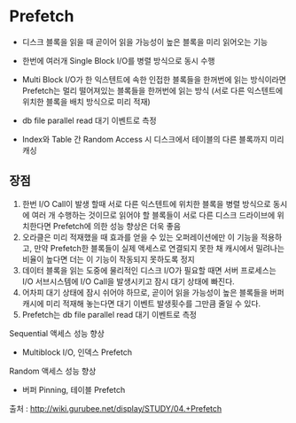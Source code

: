 # Prefetch

- 디스크 블록을 읽을 때 곧이어 읽을 가능성이 높은 블록을 미리 읽어오는 기능

- 한번에 여러개 Single Block I/O를 병렬 방식으로 동시 수행

* Multi Block I/O가 한 익스텐트에 속한 인접한 블록들을 한꺼번에 읽는 방식이라면 Prefetch는 멀리 떨어져있는 블록들을 한꺼번에 읽는 방식 (서로 다른 익스텐트에 위치한 블록을 배치 방식으로 미리 적재)

* db file parallel read 대기 이벤트로 측정

- Index와 Table 간 Random Access 시 디스크에서 테이블의 다른 블록까지 미리 캐싱

## 장점
1. 한번 I/O Call이 발생 할때 서로 다른 익스텐트에 위치한 블록을 병렬 방식으로 동시에 여러 개 수행하는 것이므로 읽어야 할 블록들이 서로 다른 디스크 드라이브에 위치한다면 Prefetch에 의한 성능 향상은 더욱 좋음
2. 오라클은 미리 적재했을 때 효과를 얻을 수 있는 오퍼레이션에만 이 기능을 적용하고, 만약 Prefetch한 블록들이 실제 액세스로 연결되지 못한 채 캐시에서 밀려나는 비율이 높다면 더는 이 기능이 작동되지 못하도록 정지
3. 데이터 블록을 읽는 도중에 물리적인 디스크 I/O가 필요할 때면 서버 프로세스는 I/O 서브시스템에 I/O Call을 발생시키고 잠시 대기 상태에 빠진다.
4. 어차피 대기 상태에 잠시 쉬어야 하므로, 곧이어 읽을 가능성이 높은 블록들을 버퍼 캐시에 미리 적재해 놓는다면 대기 이벤트 발생횟수를 그만큼 줄일 수 있다.
5. Prefetch는 db file parallel read 대기 이벤트로 측정

Sequential 액세스 성능 향상 
- Multiblock I/O, 인덱스 Prefetch

Random 액세스 성능 향상 
- 버퍼 Pinning, 테이블 Prefetch

출처 : http://wiki.gurubee.net/display/STUDY/04.+Prefetch
